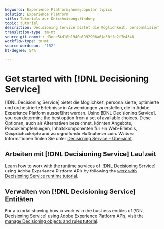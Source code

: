 ```yaml
---
keywords: Experience Platform;home;popular topics
solution: Experience Platform
title: Tutorials zur Entscheidungsfindung
topic: tutorial
description: Decisioning Service bietet die Möglichkeit, personalisierte, optimierte und orchestrierte Erlebnisse in Anwendungen zu erstellen, die in Adobe Experience Platform ausgeführt werden. Mithilfe von Decisioning Service können Sie die beste Option aus einer Reihe verfügbarer Optionen bestimmen.
translation-type: tm+mt
source-git-commit: d3ece56d10b1940a5992906a65a50ffe2f7e4346
workflow-type: tm+mt
source-wordcount: '152'
ht-degree: 54%

---
```



# Get started with [!DNL Decisioning Service]

[!DNL Decisioning Service] bietet die Möglichkeit, personalisierte, optimierte und orchestrierte Erlebnisse in Anwendungen zu erstellen, die in Adobe Experience Platform ausgeführt werden. Using [!DNL Decisioning Service], you can determine the best option from a set of available choices. Diese Optionen, auch als Alternativen bezeichnet, könnten Angebote, Produktempfehlungen, Inhaltskomponenten für ein Web-Erlebnis, Gesprächsskripte und zu ergreifende Maßnahmen sein. Weitere Informationen finden Sie unter [Decisioning Service – Übersicht](../decisioning-service/home.md).

## Arbeiten mit [!DNL Decisioning Service] Laufzeit

Learn how to work with the runtime services of [!DNL Decisioning Service] using Adobe Experience Platform APIs by following the [work with Decisioning Service runtime tutorial](../decisioning-service/tutorials/runtime.md).

## Verwalten von [!DNL Decisioning Service] Entitäten

For a tutorial showing how to work with the business entities of [!DNL Decisioning Service] using Adobe Experience Platform APIs, visit the [manage Decisioning objects and rules tutorial](../decisioning-service/tutorials/entities.md).